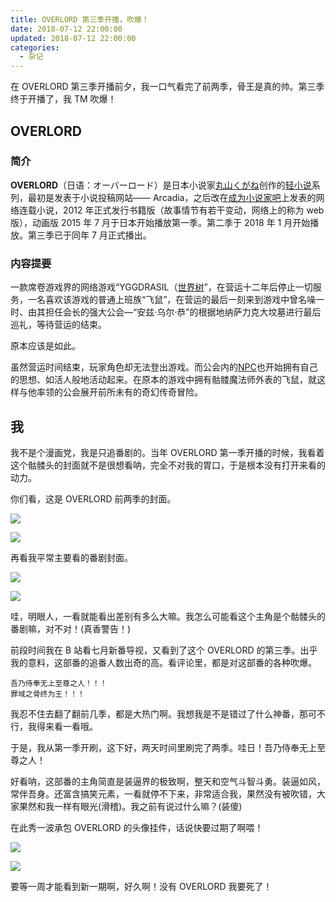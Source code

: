 ```yaml
---
title: OVERLORD 第三季开播，吹爆！
date: 2018-07-12 22:00:00
updated: 2018-07-12 22:00:00
categories:
  - 杂记
---
```


在 OVERLORD 第三季开播前夕，我一口气看完了前两季，骨王是真的帅。第三季终于开播了，我 TM 吹爆！

<!--more-->

## OVERLORD

### 简介

**OVERLORD**（日语：オーバーロード）是日本小说家[丸山くがね](https://zh.wikipedia.org/w/index.php?title=%E4%B8%B8%E5%B1%B1%E3%81%8F%E3%81%8C%E3%81%AD&action=edit&redlink=1)创作的[轻小说](https://zh.wikipedia.org/wiki/%E8%BC%95%E5%B0%8F%E8%AA%AA)系列，最初是发表于小说投稿网站—— Arcadia，之后改在[成为小说家吧](https://zh.wikipedia.org/wiki/%E6%88%90%E7%82%BA%E5%B0%8F%E8%AA%AA%E5%AE%B6%E5%90%A7)上发表的网络连载小说，2012 年正式发行书籍版（故事情节有若干变动，网络上的称为 web 版），动画版 2015 年 7 月于日本开始播放第一季。第二季于 2018 年 1 月开始播放。第三季已于同年 7 月正式播出。

### 内容提要

一款席卷游戏界的网络游戏“YGGDRASIL（[世界树](https://zh.wikipedia.org/wiki/%E4%B8%96%E7%95%8C%E6%A0%91)”，在营运十二年后停止一切服务，一名喜欢该游戏的普通上班族“飞鼠”，在营运的最后一刻来到游戏中曾名噪一时、由其担任会长的强大公会—“安兹·乌尔·恭”的根据地纳萨力克大坟墓进行最后巡礼，等待营运的结束。

原本应该是如此。

虽然营运时间结束，玩家角色却无法登出游戏。而公会内的[NPC](https://zh.wikipedia.org/wiki/NPC)也开始拥有自己的思想、如活人般地活动起来。在原本的游戏中拥有骷髅魔法师外表的飞鼠，就这样与他率领的公会展开前所未有的奇幻传奇冒险。

## 我

我不是个漫画党，我是只追番剧的。当年 OVERLORD 第一季开播的时候，我看着这个骷髅头的封面就不是很想看呐，完全不对我的胃口，于是根本没有打开来看的动力。

你们看，这是 OVERLORD 前两季的封面。

![](https://img.iszy.xyz/20190318215422.png)

![](https://img.iszy.xyz/20190318215433.png)

再看我平常主要看的番剧封面。

![](https://img.iszy.xyz/20190318215445.png)

![](https://img.iszy.xyz/20190318215457.png)

哇，明眼人，一看就能看出差别有多么大嘛。我怎么可能看这个主角是个骷髅头的番剧嘛，对不对！(真香警告！)

前段时间我在 B 站看七月新番导视，又看到了这个 OVERLORD 的第三季。出乎我的意料，这部番的追番人数出奇的高。看评论里，都是对这部番的各种吹爆。

```
吾乃侍奉无上至尊之人！！！
罪域之骨终为王！！！
```

我忍不住去翻了翻前几季，都是大热门啊。我想我是不是错过了什么神番，那可不行，我得来看一看哦。

于是，我从第一季开刷，这下好，两天时间里刷完了两季。哇日！吾乃侍奉无上至尊之人！

好看呐，这部番的主角简直是装逼界的极致啊，整天和空气斗智斗勇。装逼如风，常伴吾身。还富含搞笑元素，一看就停不下来，非常适合我，果然没有被吹错，大家果然和我一样有眼光(滑稽)。我之前有说过什么嘛？(装傻)

在此秀一波承包 OVERLORD 的头像挂件，话说快要过期了啊喂！

![](https://img.iszy.xyz/20190318215532.png)

![](https://img.iszy.xyz/20190318215548.png)

要等一周才能看到新一期啊，好久啊！没有 OVERLORD 我要死了！

